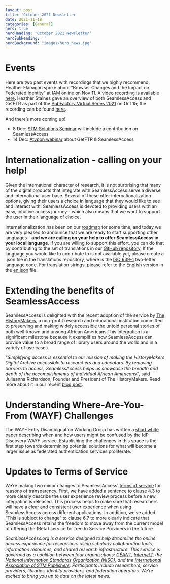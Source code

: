 ```yaml
---
layout: post
title: 'October 2021 Newsletter'
date: 2021-11-18
categories: [General]
hero: true
heroHeading: 'October 2021 Newsletter'
heroSubHeading: ''
heroBackground: "images/hero_news.jpg"
---
```



# Events

Here are two past events with recordings that we highly recommend:
Heather Flanagan spoke about “Browser Changes and the Impact on Federated Identity” at [IAM online](https://incommon.org/academy/webinars/) on Nov 11. A video recording is available [here](https://www.youtube.com/watch?v=sHPilDm2Fb8).
Heather Staines gave an overview of both SeamlessAccess and GetFTR as part of the [PubFactory Virtual Series 2021](https://www.pubfactory.com/events/discovery-and-access/) on Oct 15; the recording can be found [here](https://www.youtube.com/watch?v=cmsDPTY8xMA).

And there’s more coming up!

* 8 Dec: [STM Solutions Seminar](https://www.stm-assoc.org/events/stm-week-2021-stm-solutions/) will include a contribution on SeamlessAccess
* 14 Dec: [Atypon webinar](https://atypon.zoom.us/webinar/register/WN_bPKL1wcQTauRybEM0yCyWg) about GetFTR & SeamlessAccess




# Internationalization - calling on your help!

Given the international character of research, it is not surprising that many of the digital products that integrate with SeamlessAccess serve a diverse and international user base. Several of these offer internationalization options, giving their users a choice in language that they would like to see and interact with. SeamlessAccess is devoted to providing users with an easy, intuitive access journey - which also means that we want to support the user in their language of choice.

Internationalization has been on our [roadmap](https://seamlessaccess.org/services/) for some time, and today we are very pleased to announce that we are ready to start supporting other languages - **and we are calling on your help to offer SeamlessAccess in your local language**. If you are willing to support this effort, you can do that by contributing to the set of translations in our [GitHub repository](https://github.com/TheIdentitySelector/thiss-js/tree/master/src/assets/translations). If the language you would like to contribute to is not available yet, please create a <language-code>.json file in the translations repository, where <language-code> is the [ISO 639-1](https://en.wikipedia.org/wiki/List_of_ISO_639-1_codes) two-letter language code. For translation strings, please refer to the English version in the [en.json](https://github.com/TheIdentitySelector/thiss-js/blob/staging/src/assets/translations/en.json) file. 





# Extending the benefits of SeamlessAccess

SeamlessAccess is delighted with the recent adoption of the service by [The HistoryMakers](https://www.thehistorymakers.org/), a non-profit research and educational institution committed to preserving and making widely accessible the untold personal stories of both well-known and unsung African Americans.This integration is a significant milestone because it exemplifies how SeamlessAccess can provide value to a broad range of library users around the world and in a variety of use cases. 

_"Simplifying access is essential to our mission of making the HistoryMakers Digital Archive accessible to researchers and educators.  By removing barriers to access, SeamlessAccess helps us showcase the breadth and depth of the accomplishments of individual African Americans”_, said Julieanna Richardson, Founder and President of The HistoryMakers. Read more about it in our recent [blog post](https://seamlessaccess.org/posts/2021-11-18-extending-to-new-audiences/).



# Understanding Where-Are-You-From (WAYF) Challenges

The WAYF Entry Disambiguation Working Group has written a [short white paper](https://seamlessaccess.org/learning-center/challenges-federated-wayf/) describing when and how users might be confused by the IdP Discovery WAYF service. Establishing the challenges in this space is the first step towards determining potential solutions for what will become a larger issue as federated authentication services proliferate. 



# Updates to Terms of Service

We’re making two minor changes to SeamlessAccess’ [terms of service](https://seamlessaccess.org/services/tos/) for reasons of transparency. First, we have added a sentence to clause 4.3 to more clearly describe the user experience review process before a new integration is released. This process helps to make sure that researchers will have a clear and consistent user experience when using SeamlessAccess across different applications. In addition, we’ve added “This is subject to change” to clause 6.7 to more clearly indicate that SeamlessAccess retains the freedom to move away from the current model of offering the (Beta) service for free to Service Providers in the future.




_SeamlessAccess.org is a service designed to help streamline the online access experience for researchers using scholarly collaboration tools, information resources, and shared research infrastructure. This service is governed as a coalition between four organizations: [GÉANT](https://geant.org), [Internet2](https://internet2.edu), the [National Information Standards Organization (NISO)](https://niso.org), and the [International Association of STM Publishers](https://stm-assoc.org). Participants include researchers, service providers, libraries, identity providers, and federation operators. We’re excited to bring you up to date on the latest news._



